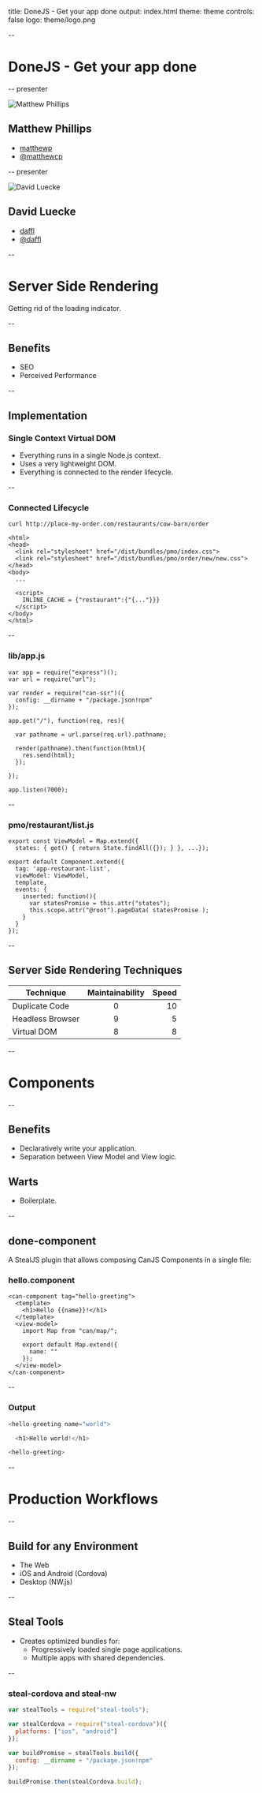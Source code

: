 title: DoneJS - Get your app done
output: index.html
theme: theme
controls: false
logo: theme/logo.png

--

# DoneJS - Get your app done

-- presenter

![Matthew Phillips](https://avatars2.githubusercontent.com/u/361671?v=3&s=200)

## Matthew Phillips

* [<i class="fa fa-github"></i> matthewp](https://github.com/matthewp)
* [<i class="fa fa-twitter"></i> @matthewcp](http://twitter.com/matthewcp)

-- presenter

![David Luecke](http://gravatar.com/avatar/a14850281f19396480bdba4aab2d52ef?s=200)

## David Luecke

* [<i class="fa fa-github"></i> daffl](https://github.com/daffl)
* [<i class="fa fa-twitter"></i> @daffl](http://twitter.com/daffl)

--

# Server Side Rendering

Getting rid of the loading indicator.

--

## Benefits

* SEO
* Perceived Performance

--

## Implementation

### Single Context Virtual DOM

* Everything runs in a single Node.js context.
* Uses a very lightweight DOM.
* Everything is connected to the render lifecycle.

--

### Connected Lifecycle

```
curl http://place-my-order.com/restaurants/cow-barn/order
```

```
<html>
<head>
  <link rel="stylesheet" href="/dist/bundles/pmo/index.css">
  <link rel="stylesheet" href="/dist/bundles/pmo/order/new/new.css">
</head>
<body>
  ...

  <script>
    INLINE_CACHE = {"restaurant":{"{..."}}}
  </script>
</body>
</html>
```

--

### lib/app.js

```
var app = require("express")();
var url = require("url");

var render = require("can-ssr")({
  config: __dirname + "/package.json!npm"
});

app.get("/"), function(req, res){

  var pathname = url.parse(req.url).pathname;

  render(pathname).then(function(html){
    res.send(html);
  });

});

app.listen(7000);
```

--

### pmo/restaurant/list.js

```
export const ViewModel = Map.extend({
  states: { get() { return State.findAll({}); } }, ...});
  
export default Component.extend({
  tag: 'app-restaurant-list',
  viewModel: ViewModel,
  template,
  events: {
    inserted: function(){
      var statesPromise = this.attr("states");
      this.scope.attr("@root").pageData( statesPromise );
    }
  }
});
```

--

## Server Side Rendering Techniques

| Technique         | Maintainability    | Speed  |
| ----------------- |:------------------:| ------:|
| Duplicate Code    | 0                  | 10     |
| Headless Browser  | 9                  | 5      |
| Virtual DOM       | 8                  | 8      |

--

# Components

--

## Benefits

* Declaratively write your application.
* Separation between View Model and View logic.

## Warts

* Boilerplate.

--

## done-component

A StealJS plugin that allows composing CanJS Components in a single file:

### hello.component

```
<can-component tag="hello-greeting">
  <template>
    <h1>Hello {{name}}!</h1>
  </template>
  <view-model>
    import Map from "can/map/";

    export default Map.extend({
      name: ""
    });
  </view-model>
</can-component>
```

--

### Output

```javascript
<hello-greeting name="world">

  <h1>Hello world!</h1>

<hello-greeting>
```

--

# Production Workflows

--

## Build for any Environment

* The Web
* iOS and Android (Cordova)
* Desktop (NW.js)

--

## Steal Tools

* Creates optimized bundles for:
  * Progressively loaded single page applications.
  * Multiple apps with shared dependencies.

--

### steal-cordova and steal-nw

```javascript
var stealTools = require("steal-tools");

var stealCordova = require("steal-cordova")({
  platforms: ["ios", "android"]
});

var buildPromise = stealTools.build({
  config: __dirname + "/package.json!npm"
});

buildPromise.then(stealCordova.build);
```
